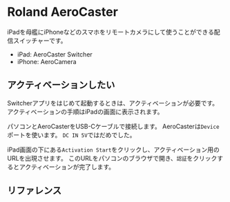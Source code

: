# Roland AeroCaster

iPadを母艦にiPhoneなどのスマホをリモートカメラにして使うことができる配信スイッチャーです。

- iPad: AeroCaster Switcher
- iPhone: AeroCamera

## アクティベーションしたい

Switcherアプリをはじめて起動するときは、アクティベーションが必要です。
アクティベーションの手順はiPadの画面に表示されます。

パソコンとAeroCasterをUSB-Cケーブルで接続します。
AeroCasterは``Device``ポートを使います。
``DC IN 5V``ではだめでした。

iPad画面の下にある``Activation Start``をクリックし、アクティベーション用のURLを出現させます。
このURLをパソコンのブラウザで開き、``認証``をクリックするとアクティベーションが完了します。

## リファレンス

